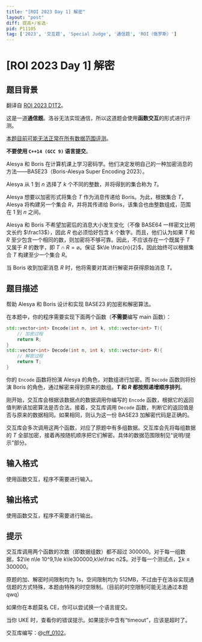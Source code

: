```yaml
---
title: "[ROI 2023 Day 1] 解密"
layout: "post"
diff: 提高+/省选-
pid: P11105
tag: ['2023', '交互题', 'Special Judge', '通信题', 'ROI（俄罗斯）']
---
```

# [ROI 2023 Day 1] 解密
## 题目背景

翻译自 [ROI 2023 D1T2](https://neerc.ifmo.ru/school/archive/2022-2023/ru-olymp-roi-2023-day1.pdf)。

这是一道**通信题**。洛谷无法实现通信，所以这道题会使用**函数交互**的形式进行评测。

[本题目前可能无法正常在所有数据范围评测](https://www.luogu.com.cn/paste/vsbuov70)。

**不要使用 `C++14 (GCC 9)` 语言提交**。

Alesya 和 Boris 在计算机课上学习密码学。他们决定发明自己的一种加密消息的方法——BASE23（Boris-Alesya Super Encoding 2023）。

Alesya 从 $1$ 到 $n$ 选择了 $k$ 个不同的整数，并将得到的集合称为 $T$。

Alesya 想要以加密形式将集合 $T$ 作为消息传递给 Boris。为此，根据集合 $T$，Alesya 将构建另一个集合 $R$，并将其传递给 Boris，该集合也由整数组成，范围在 $1$ 到 $n$ 之间。

Alesya 和 Boris 不希望加密后的消息大小发生变化（不像 BASE64 一样密文比明文长约 $\frac13$），因此 $R$ 也必须恰好包含 $k$ 个数字。而且，他们认为如果 $T$ 和 $R$ 至少包含一个相同的数，则加密将不够可靠。因此，不应该存在一个既属于 $T$ 又属于 $R$ 的数字，即 $T \cap R = \varnothing$。保证 $k\le \frac{n}{2}$，因此始终可以根据集合 $T$ 构建至少一个集合 $R$。

当 Boris 收到加密消息 $R$ 时，他将需要对其进行解密并获得原始消息 $T$。
## 题目描述

帮助 Alesya 和 Boris 设计和实现 BASE23 的加密和解密算法。

在本题中，你的程序需要实现下面两个函数（**不需要**编写 main 函数）：

```cpp
std::vector<int> Encode(int n, int k, std::vector<int> T){
	// 加密过程
	return R;
}
std::vector<int> Decode(int n, int k, std::vector<int> R){
	// 解密过程
	return T;
}
```

你的 `Encode` 函数将扮演 Alesya 的角色，对数组进行加密。而 `Decode` 函数则将扮演 Boris 的角色，通过解密来得到原来的数组。**$T$ 和 $R$ 都按照递增顺序排列**。

刚开始，交互库会根据该数据点的数据调用你编写的 `Encode` 函数，根据它的返回值判断该加密算法是否合法。接着，交互库调用 `Decode` 函数，判断它的返回值是否与原来的数据相同。如果相同，则认为这一份 BASE23 加解密代码是正确的。

交互库会多次调用这两个函数，对应了原题中有多组数据。交互库会先将每组数据的 $T$ 全部加密，接着再按随机顺序把它们解密。具体的数据范围限制见“说明/提示”部分。
## 输入格式

使用函数交互，程序不需要进行输入。
## 输出格式

使用函数交互，程序不需要进行输出。
## 提示

交互库调用两个函数的次数（即数据组数）都不超过 $300000$。对于每一组数据，$2\le n\le 10^9,1\le k\le300000,k\le\frac n2$。对于每一个测试点，$\sum k\le300000$。

原题的加、解密时间限制均为 $1\text{s}$，空间限制均为 $512\text{MB}$，不过由于在洛谷实现通信题的方式特殊，本题由特殊的时空限制。（目前的时空限制可能无法通过本题 qwq）

如果你在本题莫名 CE，你可以尝试换一个语言提交。

当你 UKE 时，查看你的错误提示。如果提示中含有“timeout”，应该是超时了。

交互库编写：@[cff_0102](/user/542457)。
